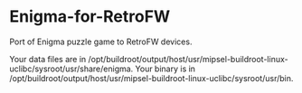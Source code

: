 Enigma-for-RetroFW
==================

Port of Enigma puzzle game to RetroFW devices.


Your data files are in /opt/buildroot/output/host/usr/mipsel-buildroot-linux-uclibc/sysroot/usr/share/enigma.
Your binary is in /opt/buildroot/output/host/usr/mipsel-buildroot-linux-uclibc/sysroot/usr/bin.